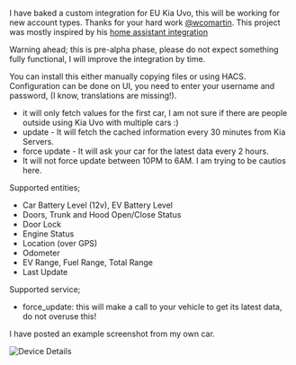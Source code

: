 I have baked a custom integration for EU Kia Uvo, this will be working for new account types. Thanks for your hard work [@wcomartin](https://github.com/wcomartin/kiauvo). This project was mostly inspired by his [home assistant integration](https://github.com/wcomartin/kia_uvo)

Warning ahead; this is pre-alpha phase, please do not expect something fully functional, I will improve the integration by time.

You can install this either manually copying files or using HACS. Configuration can be done on UI, you need to enter your username and password, (I know, translations are missing!). 

- it will only fetch values for the first car, I am not sure if there are people outside using Kia Uvo with multiple cars :)
- update - It will fetch the cached information every 30 minutes from Kia Servers.
- force update - It will ask your car for the latest data every 2 hours. 
- It will not force update between 10PM to 6AM. I am trying to be cautios here.

Supported entities;
- Car Battery Level (12v), EV Battery Level
- Doors, Trunk and Hood Open/Close Status
- Door Lock
- Engine Status
- Location (over GPS)
- Odometer
- EV Range, Fuel Range, Total Range
- Last Update

Supported service;
- force_update: this will make a call to your vehicle to get its latest data, do not overuse this!

I have posted an example screenshot from my own car.

![Device Details](https://github.com/fuatakgun/kia_uvo/blob/master/Device%20Details.PNG?raw=true)
